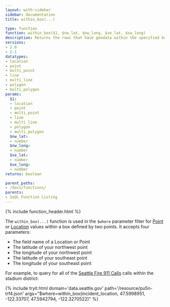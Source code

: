 ```yaml
---
layout: with-sidebar
sidebar: documentation
title: within_box(...)

type: function
function: within_box($1, $nw_lat, $nw_long, $se_lat, $sw_long)
description: Returns the rows that have geodata within the specified box, defined by latitude, longitude corners
versions:
- 2.0
- 2.1
datatypes:
- location
- point
- multi_point
- line
- multi_line
- polygon
- multi_polygon
params:
  $1:
  - location
  - point
  - multi_point
  - line
  - multi_line
  - polygon
  - multi_polygon
  $nw_lat:
  - number
  $nw_long:
  - number
  $se_lat:
  - number
  $se_long:
  - number
returns: boolean

parent_paths: 
- /docs/functions/
parents: 
- SoQL Function Listing 
---
```


{% include function_header.html %}

The `within_box(...)` function is used in the `$where` parameter filter for [Point](/docs/datatypes/point.html) or [Location](/docs/datatypes/location.html) values within a box defined by two points. It accepts four parameters:

- The field name of a Location or Point
- The latitude of your northwest point
- The longitude of your northwest point
- The latitude of your southeast point
- The longitude of your southeast point

For example, to query for all of the [Seattle Fire 911 Calls](https://data.seattle.gov/Public-Safety/Seattle-Police-Department-911-Incident-Response/3k2p-39jp) calls within the stadium district:

{% include tryit.html domain='data.seattle.gov' path='/resource/pu5n-trf4.json' args="$where=within_box(incident_location, 47.5998951, -122.33707, 47.5942794, -122.3270522)" %}
